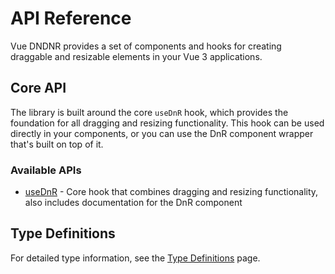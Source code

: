# API Reference

Vue DNDNR provides a set of components and hooks for creating draggable and resizable elements in your Vue 3 applications.

## Core API

The library is built around the core `useDnR` hook, which provides the foundation for all dragging and resizing functionality. This hook can be used directly in your components, or you can use the DnR component wrapper that's built on top of it.

### Available APIs

- [useDnR](/api/use-dnr) - Core hook that combines dragging and resizing functionality, also includes documentation for the DnR component

## Type Definitions

For detailed type information, see the [Type Definitions](/api/types) page.
